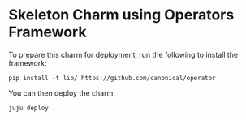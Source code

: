 # Skeleton Charm using Operators Framework

To prepare this charm for deployment, run the following to install the framework:

```
pip install -t lib/ https://github.com/canonical/operator
```

You can then deploy the charm:

```
juju deploy .
```

